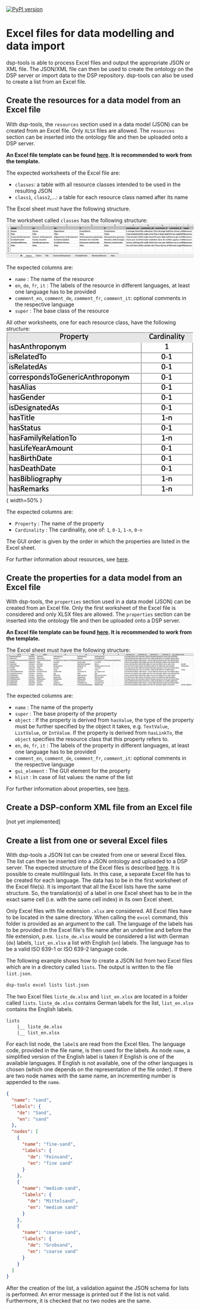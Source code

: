 [![PyPI version](https://badge.fury.io/py/dsp-tools.svg)](https://badge.fury.io/py/dsp-tools)

# Excel files for data modelling and data import

dsp-tools is able to process Excel files and output the appropriate JSON or XML file. The JSON/XML file can then be
used to create the ontology on the DSP server or import data to the DSP repository. dsp-tools can also be used to 
create a list from an Excel file.

## Create the resources for a data model from an Excel file

With dsp-tools, the `resources` section used in a data model (JSON) can be created from an Excel file. Only `XLSX` 
files are allowed. The `resources` section can be inserted into the ontology file and then be uploaded onto a DSP 
server.

**An Excel file template can be found [here](assets/templates/resources_template.xlsx). It is recommended to work from 
the template.**

The expected worksheets of the Excel file are:

- `classes`: a table with all resource classes intended to be used in the resulting JSON
- `class1`, `class2`,...: a table for each resource class named after its name

The Excel sheet must have the following structure.

The worksheet called `classes` has the following structure: 
![img-resources-example-1.png](assets/images/img-resources-example-1.png)

The expected columns are:

- `name` : The name of the resource
- `en`, `de`, `fr`, `it` : The labels of the resource in different languages, at least one language has to be provided
- `comment_en`, `comment_de`, `comment_fr`, `comment_it`: optional comments in the respective language 
- `super` : The base class of the resource

All other worksheets, one for each resource class, have the following structure:
![img-resources-example-2.png](assets/images/img-resources-example-2.png){ width=50% }

The expected columns are:

- `Property` : The name of the property
- `Cardinality` : The cardinality, one of: `1`, `0-1`, `1-n`, `0-n`

The GUI order is given by the order in which the properties are listed in the Excel sheet.

For further information about resources, see [here](./dsp-tools-create-ontologies.md#resources).

## Create the properties for a data model from an Excel file

With dsp-tools, the `properties` section used in a data model (JSON) can be created from an Excel file. Only the first 
worksheet of the Excel file is considered and only XLSX files are allowed. The `properties` section can be inserted 
into the ontology file and then be uploaded onto a DSP server.

**An Excel file template can be found [here](assets/templates/properties_template.xlsx). It is recommended to work 
from the template.**

The Excel sheet must have the following structure:
![img-properties-example.png](assets/images/img-properties-example.png)

The expected columns are:

- `name` : The name of the property
- `super` : The base property of the property
- `object` : If the property is derived from `hasValue`, the type of the property must be further specified by the 
object it takes, e.g. `TextValue`, `ListValue`, or `IntValue`. If the property is derived from `hasLinkTo`, 
the `object` specifies the resource class that this property refers to.
- `en`, `de`, `fr`, `it` : The labels of the property in different languages, at least one language has to be provided
- `comment_en`, `comment_de`, `comment_fr`, `comment_it`: optional comments in the respective language 
- `gui_element` : The GUI element for the property
- `hlist` : In case of list values: the name of the list

For further information about properties, see [here](./dsp-tools-create-ontologies.md#properties).

## Create a DSP-conform XML file from an Excel file

[not yet implemented]

## Create a list from one or several Excel files


With dsp-tools a JSON list can be created from one or several Excel files. The list can then be inserted into a JSON 
ontology and uploaded to a DSP server. The expected structure of the Excel files is described 
[here](./dsp-tools-create.md#lists-from-excel). It is possible to create multilingual lists. In this case, a separate 
Excel file has to be created for each language. The data has to be in the first worksheet of the Excel file(s). 
It is important that all the Excel lists have the same structure. So, the translation(s) of a label in one Excel 
sheet has to be in the exact same cell (i.e. with the same cell index) in its own Excel sheet.

Only Excel files with file extension `.xlsx` are considered. All Excel files have to be located in the same directory. 
When calling the `excel` command, this folder is provided as an argument to the call. The language of the labels has 
to be provided in the Excel file's file name after an underline and before the file extension, p.ex. `liste_de.xlsx` 
would be considered a list with German (`de`) labels, `list_en.xlsx` a list with English (`en`) labels. The language 
has to be a valid ISO 639-1 or ISO 639-2 language code.

The following example shows how to create a JSON list from two Excel files which are in a directory called `lists`. 
The output is written to the file `list.json`.

```bash
dsp-tools excel lists list.json
```

The two Excel files `liste_de.xlsx` and `list_en.xlsx` are located in a folder called `lists`. `liste_de.xlsx` 
contains German labels for the list, `list_en.xlsx` contains the English labels.

```
lists
    |__ liste_de.xlsx
    |__ list_en.xlsx
```

For each list node, the `label`s are read from the Excel files. The language code, provided in the file name, is then 
used for the labels. As node `name`, a simplified version of the English label is taken if English is one of the 
available languages. If English is not available, one of the other languages is chosen (which one depends on the 
representation of the file order). If there are two node names with the same name, an incrementing number is appended to
the `name`.

```JSON
{
  "name": "sand",
  "labels": {
    "de": "Sand",
    "en": "sand"
  },
  "nodes": [
    {
      "name": "fine-sand",
      "labels": {
        "de": "Feinsand",
        "en": "fine sand"
      }
    },
    {
      "name": "medium-sand",
      "labels": {
        "de": "Mittelsand",
        "en": "medium sand"
      }
    },
    {
      "name": "coarse-sand",
      "labels": {
        "de": "Grobsand",
        "en": "coarse sand"
      }
    }
  ]
}
```

After the creation of the list, a validation against the JSON schema for lists is performed. An error message is 
printed out if the list is not valid. Furthermore, it is checked that no two nodes are the same.
